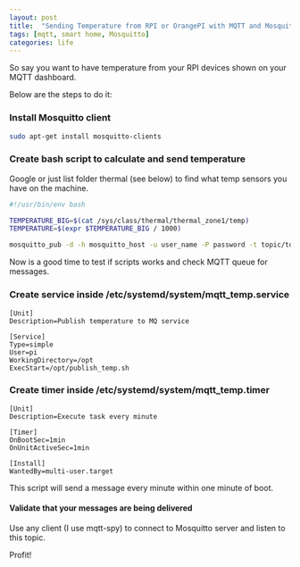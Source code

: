 ```yaml
---
layout: post
title:  "Sending Temperature from RPI or OrangePI with MQTT and Mosquitto"
tags: [mqtt, smart home, Mosquitto]
categories: life
---
```


So say you want to have temperature from your RPI devices shown on your MQTT dashboard. 

Below are the steps to do it:

### Install Mosquitto client
```bash
sudo apt-get install mosquitto-clients
```
### Create bash script to calculate and send temperature 
Google or just list folder thermal (see below) to find what temp sensors you have on the machine.

```bash
#!/usr/bin/env bash

TEMPERATURE_BIG=$(cat /sys/class/thermal/thermal_zone1/temp)
TEMPERATURE=$(expr $TEMPERATURE_BIG / 1000)

mosquitto_pub -d -h mosquitto_host -u user_name -P password -t topic/topic -m ${TEMPERATURE} >&2
```

Now is a good time to test if scripts works and check MQTT queue for messages.


### Create service inside /etc/systemd/system/mqtt_temp.service

```
[Unit]
Description=Publish temperature to MQ service

[Service]
Type=simple
User=pi
WorkingDirectory=/opt
ExecStart=/opt/publish_temp.sh
```

### Create timer inside /etc/systemd/system/mqtt_temp.timer
```
[Unit]
Description=Execute task every minute

[Timer]
OnBootSec=1min
OnUnitActiveSec=1min 

[Install]
WantedBy=multi-user.target
```
This script will send a message every minute within one minute of boot.

#### Validate that your messages are being delivered 
Use any client (I use mqtt-spy) to connect to Mosquitto server and listen to this topic. 

Profit!